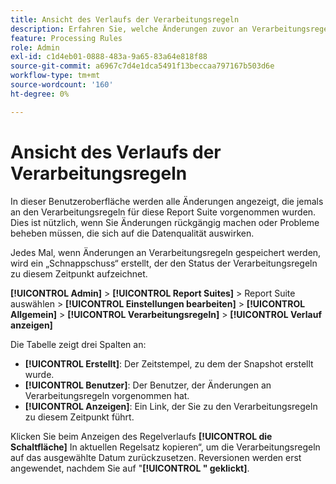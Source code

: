```yaml
---
title: Ansicht des Verlaufs der Verarbeitungsregeln
description: Erfahren Sie, welche Änderungen zuvor an Verarbeitungsregeln vorgenommen wurden.
feature: Processing Rules
role: Admin
exl-id: c1d4eb01-0888-483a-9a65-83a64e818f88
source-git-commit: a6967c7d4e1dca5491f13beccaa797167b503d6e
workflow-type: tm+mt
source-wordcount: '160'
ht-degree: 0%

---
```


# Ansicht des Verlaufs der Verarbeitungsregeln

In dieser Benutzeroberfläche werden alle Änderungen angezeigt, die jemals an den Verarbeitungsregeln für diese Report Suite vorgenommen wurden. Dies ist nützlich, wenn Sie Änderungen rückgängig machen oder Probleme beheben müssen, die sich auf die Datenqualität auswirken.

Jedes Mal, wenn Änderungen an Verarbeitungsregeln gespeichert werden, wird ein „Schnappschuss“ erstellt, der den Status der Verarbeitungsregeln zu diesem Zeitpunkt aufzeichnet.

**[!UICONTROL Admin]** > **[!UICONTROL Report Suites]** > Report Suite auswählen > **[!UICONTROL Einstellungen bearbeiten]** > **[!UICONTROL Allgemein]** > **[!UICONTROL Verarbeitungsregeln]** > **[!UICONTROL Verlauf anzeigen]**

Die Tabelle zeigt drei Spalten an:

* **[!UICONTROL Erstellt]**: Der Zeitstempel, zu dem der Snapshot erstellt wurde.
* **[!UICONTROL Benutzer]**: Der Benutzer, der Änderungen an Verarbeitungsregeln vorgenommen hat.
* **[!UICONTROL Anzeigen]**: Ein Link, der Sie zu den Verarbeitungsregeln zu diesem Zeitpunkt führt.

Klicken Sie beim Anzeigen des Regelverlaufs **[!UICONTROL die Schaltfläche]** In aktuellen Regelsatz kopieren“, um die Verarbeitungsregeln auf das ausgewählte Datum zurückzusetzen. Reversionen werden erst angewendet, nachdem Sie auf &quot;**[!UICONTROL &quot; geklickt]**.
